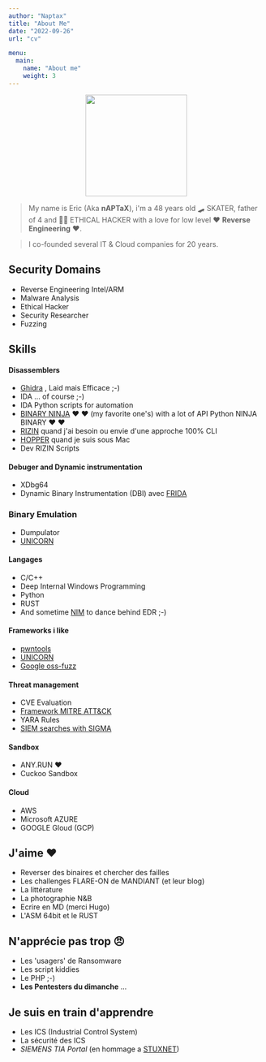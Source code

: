 ```yaml
---
author: "Naptax"
title: "About Me"
date: "2022-09-26"
url: "cv"

menu:
  main:
    name: "About me"
    weight: 3
---
```



<center>
<img src="/images/author_cropped.png" width="200"> 
</center>

> My name is Eric (Aka **nAPTaX**), i'm a 48 years old :skateboard: SKATER, father of 4 and :farmer: ETHICAL
> HACKER with a love for low level :heart: **Reverse Engineering** :heart:.  

> I co-founded several IT & Cloud companies for 20 years.

 <center>
  <a href="https://keybase.io/naptax"><i class="fa fa-paw"></i></a>
</center>

## Security Domains

- Reverse Engineering Intel/ARM
- Malware Analysis 
- Ethical Hacker
- Security Researcher
- Fuzzing

 <center>
  <a href="https://keybase.io/naptax"><i class="fa fa-paw"></i></a>
</center>

## Skills

#### Disassemblers
- [Ghidra](https://ghidra-sre.org/) , Laid mais Efficace ;-)
- IDA ... of course ;-)
- IDA Python scripts for automation
- [BINARY NINJA](https://binary.ninja/) :heart: :heart: (my favorite one's) with a lot of API Python NINJA BINARY :heart: :heart:
- [RIZIN](https://rizin.re/) quand j'ai besoin ou envie d'une approche 100% CLI
- [HOPPER](https://www.hopperapp.com/) quand je suis sous Mac
- Dev RIZIN Scripts

#### Debuger and Dynamic instrumentation
- XDbg64
- Dynamic Binary Instrumentation (DBI) avec [FRIDA](https://frida.re/)

### Binary Emulation
- Dumpulator
- [UNICORN](https://www.unicorn-engine.org/)

#### Langages
- C/C++
- Deep Internal Windows Programming
- Python
- RUST
- And sometime [NIM](https://nim-lang.org/) to dance behind EDR ;-)

#### Frameworks i like
- [pwntools](https://github.com/Gallopsled/pwntools#readme)
- [UNICORN](https://www.unicorn-engine.org/)
- [Google oss-fuzz](https://github.com/google/oss-fuzz)

#### Threat management
- CVE Evaluation
- [Framework MITRE ATT&CK](https://attack.mitre.org/)  
- YARA Rules
- [SIEM searches with SIGMA](https://github.com/SigmaHQ/sigma) 

#### Sandbox
- ANY.RUN :heart:
- Cuckoo Sandbox

#### Cloud
- AWS
- Microsoft AZURE
- GOOGLE Gloud (GCP)

 <center>
  <a href="https://keybase.io/naptax"><i class="fa fa-paw"></i></a>
</center>

## J'aime  :heart:
- Reverser des binaires et chercher des failles
- Les challenges FLARE-ON de MANDIANT (et leur blog)
- La littérature 
- La photographie N&B
- Ecrire en MD (merci Hugo)
- L'ASM 64bit et le RUST

## N'apprécie pas trop :angry:
- Les 'usagers' de Ransomware
- Les script kiddies
- Le PHP ;-)
- **Les Pentesters du dimanche** ... 

## Je suis en train d'apprendre
- Les ICS (Industrial Control System)
- La sécurité des ICS
- _SIEMENS TIA Portal_ (en hommage a [STUXNET](https://github.com/research-virus/stuxnet))

 <center>
  <a href="https://keybase.io/naptax"><i class="fa fa-paw"></i></a>
</center>